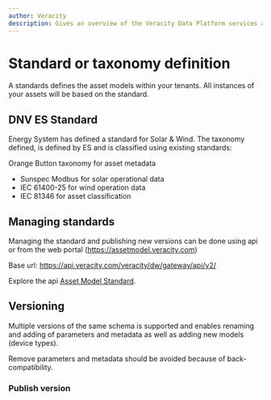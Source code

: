```yaml
---
author: Veracity
description: Gives an overview of the Veracity Data Platform services and related components.
---
```


# Standard or taxonomy definition
A standards defines the asset models within your tenants. All instances of your assets will be based on the standard.


## DNV ES Standard
Energy System has defined a standard for Solar & Wind. The taxonomy defined, is defined by ES and is classified using existing standards:

Orange Button taxonomy for asset metadata
- Sunspec Modbus for solar operational data
- IEC 61400-25 for wind operation data
- IEC 81346 for asset classification



## Managing standards
Managing the standard and publishing new versions can be done using api or from the web portal (https://assetmodel.veracity.com)

Base url: https://api.veracity.com/veracity/dw/gateway/api/v2/

Explore the api [Asset Model Standard](https://developer.veracity.com/docs/section/api-explorer/76904bcb-1aaf-4a2f-8512-3af36fdadb2f/developerportal/DataFabric-MMS-Schema-API-swagger.json). 



## Versioning
Multiple versions of the same schema is supported and enables renaming and adding of parameters and metadata as well as adding new models (device types).

Remove parameters and metadata should be avoided because of back-compatibility.

### Publish version